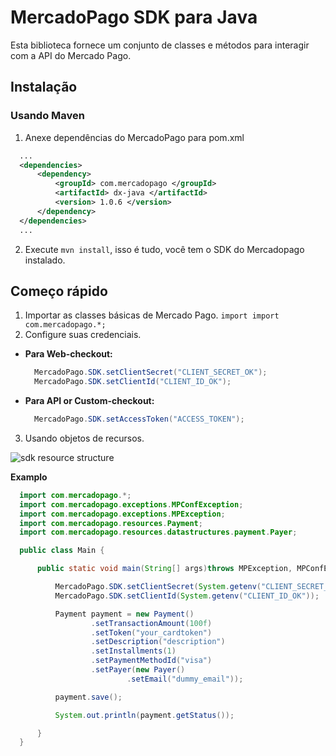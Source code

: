 # MercadoPago SDK para Java

Esta biblioteca fornece um conjunto de classes e métodos para interagir com a API do Mercado Pago.

## Instalação 

### Usando Maven
1. Anexe dependências do MercadoPago para pom.xml

  ```xml
    ...
    <dependencies>
        <dependency>
            <groupId> com.mercadopago </groupId>
            <artifactId> dx-java </artifactId>
            <version> 1.0.6 </version>
        </dependency>
    </dependencies>
    ...
  ```
2. Execute `mvn install`, isso é tudo, você tem o SDK do Mercadopago instalado.

## Começo rápido

1. Importar as classes básicas de Mercado Pago. `import import com.mercadopago.*;`
2. Configure suas credenciais.
  - **Para Web-checkout:**
    ```java
      MercadoPago.SDK.setClientSecret("CLIENT_SECRET_OK");
      MercadoPago.SDK.setClientId("CLIENT_ID_OK");
    ```
  - **Para API or Custom-checkout:**
    ```java
      MercadoPago.SDK.setAccessToken("ACCESS_TOKEN"); 
    ```
3. Usando objetos de recursos.

![sdk resource structure](https://user-images.githubusercontent.com/864790/34393059-9acad058-eb2e-11e7-9987-494eaf19d109.png)

**Examplo**

```java
  import com.mercadopago.*;
  import com.mercadopago.exceptions.MPConfException;
  import com.mercadopago.exceptions.MPException;
  import com.mercadopago.resources.Payment;
  import com.mercadopago.resources.datastructures.payment.Payer;

  public class Main {

      public static void main(String[] args)throws MPException, MPConfException {

          MercadoPago.SDK.setClientSecret(System.getenv("CLIENT_SECRET_OK"));
          MercadoPago.SDK.setClientId(System.getenv("CLIENT_ID_OK"));

          Payment payment = new Payment()
                  .setTransactionAmount(100f)
                  .setToken("your_cardtoken")
                  .setDescription("description")
                  .setInstallments(1)
                  .setPaymentMethodId("visa")
                  .setPayer(new Payer()
                          .setEmail("dummy_email"));

          payment.save();

          System.out.println(payment.getStatus());

      }
  }
```
 